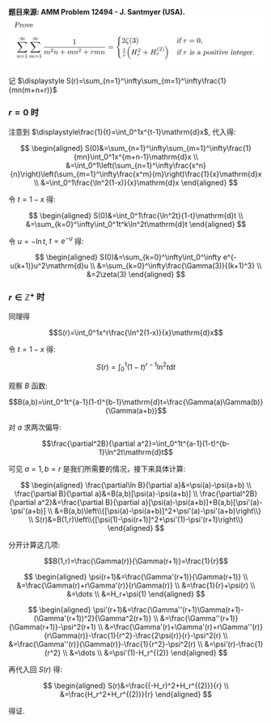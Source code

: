 **题目来源: AMM Problem 12494 - J. Santmyer (USA).**
![](./image.png)

记 $\displaystyle S(r)=\sum_{n=1}^\infty\sum_{m=1}^\infty\frac{1}{mn(m+n+r)}$

### $r=0$ 时

注意到 $\displaystyle\frac{1}{t}=\int_0^1x^{t-1}\mathrm{d}x$, 代入得:

$$
\begin{aligned}
S(0)&=\sum_{n=1}^\infty\sum_{m=1}^\infty\frac{1}{mn}\int_0^1x^{m+n-1}\mathrm{d}x \\
&=\int_0^1\left(\sum_{n=1}^\infty\frac{x^n}{n}\right)\left(\sum_{m=1}^\infty\frac{x^m}{m}\right)\frac{1}{x}\mathrm{d}x \\
&=\int_0^1\frac{\ln^2(1-x)}{x}\mathrm{d}x
\end{aligned}
$$

令 $t=1-x$ 得:

$$
\begin{aligned}
S(0)&=\int_0^1\frac{\ln^2t}{1-t}\mathrm{d}t \\
&=\sum_{k=0}^\infty\int_0^1t^k\ln^2t\mathrm{d}t
\end{aligned}
$$

令 $u=-\ln t$, $t=e^{-u}$ 得:

$$
\begin{aligned}
S(0)&=\sum_{k=0}^\infty\int_0^\infty e^{-u(k+1)}u^2\mathrm{d}u \\
&=\sum_{k=0}^\infty\frac{\Gamma(3)}{(k+1)^3} \\
&=2\zeta(3)
\end{aligned}
$$

### $r\in\mathbb{Z}^+$ 时

同理得

$$S(r)=\int_0^1x^r\frac{\ln^2(1-x)}{x}\mathrm{d}x$$

令 $t=1-x$ 得:

$$S(r)=\int_0^1(1-t)^{r-1}\ln^2t\mathrm{d}t$$

观察 $B$ 函数:

$$B(a,b)=\int_0^1t^{a-1}(1-t)^{b-1}\mathrm{d}t=\frac{\Gamma(a)\Gamma(b)}{\Gamma(a+b)}$$

对 $a$ 求两次偏导:

$$\frac{\partial^2B}{\partial a^2}=\int_0^1t^{a-1}(1-t)^{b-1}\ln^2t\mathrm{d}t$$

可见 $a=1, b=r$ 是我们所需要的情况，接下来具体计算:

$$
\begin{aligned}
\frac{\partial\ln B}{\partial a}&=\psi(a)-\psi(a+b) \\
\frac{\partial B}{\partial a}&=B(a,b)[\psi(a)-\psi(a+b)] \\
\frac{\partial^2B}{\partial a^2}&=\frac{\partial B}{\partial a}[\psi(a)-\psi(a+b)]+B(a,b)[\psi'(a)-\psi'(a+b)] \\
&=B(a,b)\left\\{[\psi(a)-\psi(a+b)]^2+\psi'(a)-\psi'(a+b)\right\\} \\
S(r)&=B(1,r)\left\\{[\psi(1)-\psi(r+1)]^2+\psi'(1)-\psi'(r+1)\right\\}
\end{aligned}
$$

分开计算这几项:

$$B(1,r)=\frac{\Gamma(r)}{\Gamma(r+1)}=\frac{1}{r}$$

$$
\begin{aligned}
\psi(r+1)&=\frac{\Gamma'(r+1)}{\Gamma(r+1)} \\
&=\frac{\Gamma(r)+r\Gamma'(r)}{r\Gamma(r)} \\
&=\frac{1}{r}+\psi(r) \\
&=\dots \\
&=H_r+\psi(1)
\end{aligned}
$$

$$
\begin{aligned}
\psi'(r+1)&=\frac{\Gamma''(r+1)\Gamma(r+1)-(\Gamma'(r+1))^2}{\Gamma^2(r+1)} \\
&=\frac{\Gamma''(r+1)}{\Gamma(r+1)}-\psi^2(r+1) \\
&=\frac{\Gamma'(r)+\Gamma'(r)+r\Gamma''(r)}{r\Gamma(r)}-\frac{1}{r^2}-\frac{2\psi(r)}{r}-\psi^2(r) \\
&=\frac{\Gamma''(r)}{\Gamma(r)}-\frac{1}{r^2}-\psi^2(r) \\
&=\psi'(r)-\frac{1}{r^2} \\
&=\dots \\
&=\psi'(1)-H_r^{(2)}
\end{aligned}
$$

再代入回 $S(r)$ 得:

$$
\begin{aligned}
S(r)&=\frac{(-H_r)^2+H_r^{(2)}}{r} \\
&=\frac{H_r^2+H_r^{(2)}}{r}
\end{aligned}
$$

得证.
